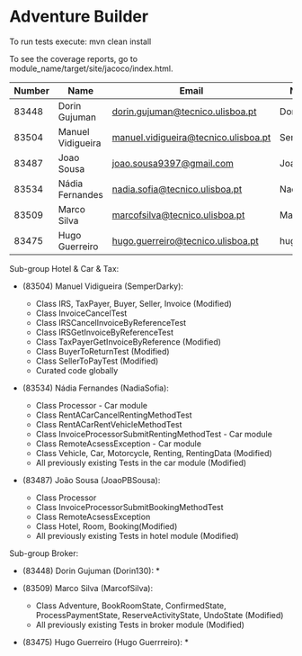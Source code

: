 ﻿# Adventure Builder

To run tests execute: mvn clean install

To see the coverage reports, go to module_name/target/site/jacoco/index.html.


|   Number   |          Name           |            Email                     |      Name GitHUb	| Group |
| ---------- | ----------------------- | ------------------------------------ | -------------------	| ----- |
| 83448      | Dorin Gujuman           | dorin.gujuman@tecnico.ulisboa.pt     | Dorin130       		|   15  |
| 83504      | Manuel Vidigueira       | manuel.vidigueira@tecnico.ulisboa.pt | SemperDarky    		|   15  |
| 83487      | Joao Sousa              | joao.sousa9397@gmail.com             | JoaoPBSousa    		|   15  |
| 83534      | Nádia Fernandes         | nadia.sofia@tecnico.ulisboa.pt       | NadiaSofia     		|   15  |
| 83509      | Marco Silva             | marcofsilva@tecnico.ulisboa.pt       | MarcofSilva    		|   15  |
| 83475      | Hugo Guerreiro          | hugo.guerreiro@tecnico.ulisboa.pt    | hugosilvaguerreiro  |   15  |


Sub-group Hotel & Car & Tax:
 - (83504) Manuel Vidigueira (SemperDarky):
 	* Class IRS, TaxPayer, Buyer, Seller, Invoice (Modified)
 	* Class InvoiceCancelTest
 	* Class IRSCancelInvoiceByReferenceTest
 	* Class IRSGetInvoiceByReferenceTest
 	* Class TaxPayerGetInvoiceByReference (Modified)
 	* Class BuyerToReturnTest (Modified)
 	* Class SellerToPayTest (Modified)
 	* Curated code globally
 		
 - (83534) Nádia Fernandes (NadiaSofia):
 	* Class Processor - Car module
	* Class RentACarCancelRentingMethodTest
	* Class RentACarRentVehicleMethodTest
	* Class InvoiceProcessorSubmitRentingMethodTest - Car module
	* Class RemoteAcsessException - Car module
	* Class Vehicle, Car, Motorcycle, Renting, RentingData (Modified)
	* All previously existing Tests in the car module (Modified)
 
- (83487) João Sousa (JoaoPBSousa):
 	* Class Processor
	* Class InvoiceProcessorSubmitBookingMethodTest
	* Class RemoteAcsessException
	* Class Hotel, Room, Booking(Modified)
	* All previously existing Tests in hotel module (Modified)
	
Sub-group Broker:
 - (83448) Dorin Gujuman (Dorin130):
 	* 

 - (83509) Marco Silva (MarcofSilva):
 	* Class Adventure, BookRoomState, ConfirmedState, ProcessPaymentState, ReserveActivityState, UndoState (Modified)
 	* All previously existing Tests in broker module (Modified)
	
 - (83475) Hugo Guerreiro (Hugo Guerrreiro):
 	* 
